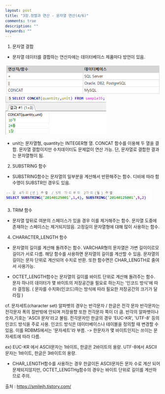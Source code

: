 ```yaml
---
layout: post
title: "3장.정렬과 연산 - 문자열 연산(4/6)" 
comments: true
description: ""
keywords: ""
---
```


1. 문자열 결합
- 문자열 데이터를 결합하는 연산자에는 데이터베이스 제품마다 방언이 있음.

![68453621](/images/sql_first_step/68453621.png)
![99DA02465B872ED702](/images/sql_first_step/99DA02465B872ED702.png)

- unit는 문자열형, quantity는 INTEGER형 열. CONCAT 함수를 이용해 두 열을 결합. 문자열 결합이지만 수치데이터도 문제없이 연산 가능. 단, 문자열로 결합한 결과는 문자열형이 됨.


2. SUBSTRING 함수
- SUBSTRING함수는 문자열의 일부분을 계산해서 반환해주는 함수. 디비에 따라 함수명이 SUBSTR인 경우도 있음. 

![99E841465B872F1B0E](/images/sql_first_step/99E841465B872F1B0E.png)




3. TRIM 함수
- 문자열 앞뒤로 여분의 스페이스가 있을 경우 이를 제거해주는 함수. 문자열 도중에 존재하는 스페이스는 제거되지않음. 고정길이 문자열형에 대해 많이 사용하는 함수.


4. CHARACTER_LENGTH 함수
- 문자열의 길이를 계산해 돌려주는 함수. VARCHAR형의 문자열은 가변 길이이르모 길이가 서로 다름. 해당 함수를 사용하면 문자열의 길이를 계산할 수 있음. 문자열의 길이는 문자 단위로 계산되어 수치로 반환. 또한 함수면은 CHAR_LENGTH로 줄여서 사용가능. 

- OCTET_LENGTH함수는 문자열의 길이를 바이트 단위로 계산해 돌려주는 함수. 문자 하나의 데이터가 몇 바이트의 저장공간을 필요로 하는지는 '인코드 방식'에 따라 결정됨. ( 문자를 수치화(인코드)하는 방식에 따라 필요한 저장공간의 크기가 달라짐 ) 

cf. 문자세트(character set)
알파벳의 경우는 반각문자 / 한글은 전각 문자
반각문자는 전각문자 폭의 절반밖에 안되며 저장용향 또한 전각문자 쪽이 더 큼. 
반각의 알파벳이나 숫자,기호는 'ASCII 문자'라고 불림.
전각문자인  한글의 경우 'EUC-KR', 'UTF-8' 등의 인코드 방식을 주로 사용. 인코드 방식은 데이터베이스나 테이블을 정의할 때 변경할 수 있음. 이를 RDBMS에서는 '문자세트'라 부름. 
-> 한문자가 몇 바이트인지는 쓰이는 문자세트에 따라 다름.

ex) EUC-KR 에서 ASCII문자는 1바이트, 한글은 2바이트의 용량.
      UTF-8에서 ASCII문자는 1바이트, 한글은 3바이트의 용량.

- CHAR_LENGTH함수를 사용하는 경우  한글이든 ASCII문자든 문자 수로 계산 되어 문제되지않지만,
OCTET_LENGTHg함수의 경우는 바이트 단위로 길이를 계산하므로 주의.


출처 : https://smilejh.tistory.com/
